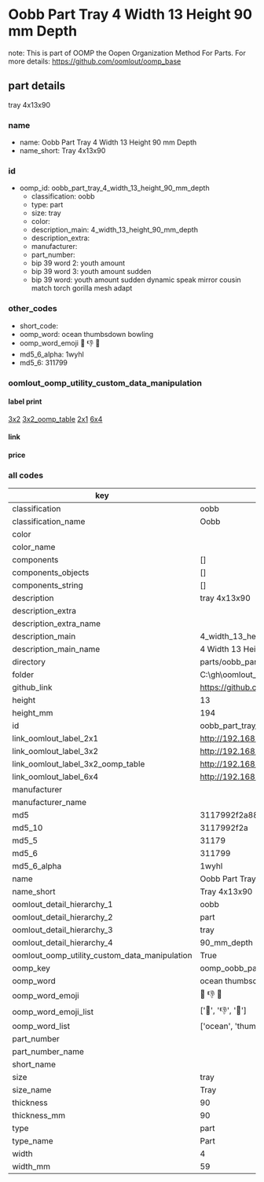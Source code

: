 # Oobb Part Tray 4 Width 13 Height 90 mm Depth  

note: This is part of OOMP the Oopen Organization Method For Parts. For more details: https://github.com/oomlout/oomp_base

##  part details
  



tray 4x13x90



### name
* name: Oobb Part Tray 4 Width 13 Height 90 mm Depth
* name_short: Tray 4x13x90 
### id
* oomp_id: oobb_part_tray_4_width_13_height_90_mm_depth
  * classification: oobb
  * type: part
  * size: tray
  * color: 
  * description_main: 4_width_13_height_90_mm_depth
  * description_extra: 
  * manufacturer: 
  * part_number: 
  * bip 39 word 2: youth amount
  * bip 39 word 3: youth amount sudden
  * bip 39 word: youth amount sudden dynamic speak mirror cousin match torch gorilla mesh adapt

### other_codes
* short_code: 
* oomp_word: ocean thumbsdown bowling
* oomp_word_emoji :ocean: :thumbsdown: :bowling:
* md5_6_alpha: 1wyhl
* md5_6: 311799






### oomlout_oomp_utility_custom_data_manipulation
#### label print
[3x2](http://192.168.1.245:1112/?label=oomp%201wyhl)
[3x2_oomp_table](http://192.168.1.108:1112/?label=oomp%201wyhl)
[2x1](http://192.168.1.242:1112/?label=oomp%201wyhl)
[6x4](http://192.168.1.55:1112/?label=oomp%201wyhl)    

#### link

                              

#### price







### all codes 
| key | value |  
| --- | --- |  
| classification | oobb |  
| classification_name | Oobb |  
| color |  |  
| color_name |  |  
| components | [] |  
| components_objects | [] |  
| components_string | [] |  
| description | tray 4x13x90 |  
| description_extra |  |  
| description_extra_name |  |  
| description_main | 4_width_13_height_90_mm_depth |  
| description_main_name | 4 Width 13 Height 90 mm Depth |  
| directory | parts/oobb_part_tray_4_width_13_height_90_mm_depth |  
| folder | C:\gh\oomlout_oobb_version_4_generated_parts\parts\oobb_part_tray_4_width_13_height_90_mm_depth |  
| github_link | https://github.com/oomlout/oomlout_oomp_part_src/tree/main/parts/oobb_part_tray_4_width_13_height_90_mm_depth |  
| height | 13 |  
| height_mm | 194 |  
| id | oobb_part_tray_4_width_13_height_90_mm_depth |  
| link_oomlout_label_2x1 | http://192.168.1.242:1112/?label=oomp%201wyhl |  
| link_oomlout_label_3x2 | http://192.168.1.245:1112/?label=oomp%201wyhl |  
| link_oomlout_label_3x2_oomp_table | http://192.168.1.108:1112/?label=oomp%201wyhl |  
| link_oomlout_label_6x4 | http://192.168.1.55:1112/?label=oomp%201wyhl |  
| manufacturer |  |  
| manufacturer_name |  |  
| md5 | 3117992f2a88c62e3668644db10207fb |  
| md5_10 | 3117992f2a |  
| md5_5 | 31179 |  
| md5_6 | 311799 |  
| md5_6_alpha | 1wyhl |  
| name | Oobb Part Tray 4 Width 13 Height 90 mm Depth |  
| name_short | Tray 4x13x90  |  
| oomlout_detail_hierarchy_1 | oobb |  
| oomlout_detail_hierarchy_2 | part |  
| oomlout_detail_hierarchy_3 | tray |  
| oomlout_detail_hierarchy_4 | 90_mm_depth |  
| oomlout_oomp_utility_custom_data_manipulation | True |  
| oomp_key | oomp_oobb_part_tray_4_width_13_height_90_mm_depth |  
| oomp_word | ocean thumbsdown bowling |  
| oomp_word_emoji | :ocean: :thumbsdown: :bowling: |  
| oomp_word_emoji_list | [':ocean:', ':thumbsdown:', ':bowling:'] |  
| oomp_word_list | ['ocean', 'thumbsdown', 'bowling'] |  
| part_number |  |  
| part_number_name |  |  
| short_name |  |  
| size | tray |  
| size_name | Tray |  
| thickness | 90 |  
| thickness_mm | 90 |  
| type | part |  
| type_name | Part |  
| width | 4 |  
| width_mm | 59 |  
